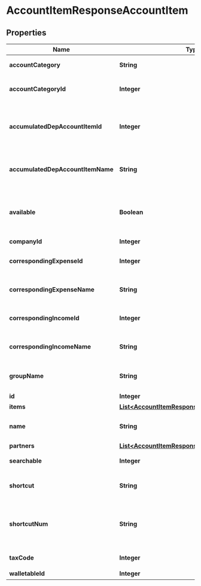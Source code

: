 

# AccountItemResponseAccountItem

## Properties

Name | Type | Description | Notes
------------ | ------------- | ------------- | -------------
**accountCategory** | **String** | 勘定科目カテゴリー | 
**accountCategoryId** | **Integer** | 勘定科目のカテゴリーID | 
**accumulatedDepAccountItemId** | **Integer** | 減価償却累計額勘定科目ID（法人のみ利用可能） |  [optional]
**accumulatedDepAccountItemName** | **String** | 減価償却累計額勘定科目（法人のみ利用可能） |  [optional]
**available** | **Boolean** | 勘定科目の使用設定（true: 使用する、false: 使用しない） | 
**companyId** | **Integer** | 事業所ID | 
**correspondingExpenseId** | **Integer** | 支出取引相手勘定科目ID |  [optional]
**correspondingExpenseName** | **String** | 支出取引相手勘定科目名 |  [optional]
**correspondingIncomeId** | **Integer** | 収入取引相手勘定科目ID |  [optional]
**correspondingIncomeName** | **String** | 収入取引相手勘定科目名 |  [optional]
**groupName** | **String** | 決算書表示名（小カテゴリー） |  [optional]
**id** | **Integer** | 勘定科目ID | 
**items** | [**List&lt;AccountItemResponseAccountItemItems&gt;**](AccountItemResponseAccountItemItems.md) |  |  [optional]
**name** | **String** | 勘定科目名 (30文字以内) | 
**partners** | [**List&lt;AccountItemResponseAccountItemPartners&gt;**](AccountItemResponseAccountItemPartners.md) |  |  [optional]
**searchable** | **Integer** | 検索可能:2, 検索不可：3 | 
**shortcut** | **String** | ショートカット1 (20文字以内) |  [optional]
**shortcutNum** | **String** | ショートカット2(勘定科目コード) (20文字以内) |  [optional]
**taxCode** | **Integer** | 税区分コード | 
**walletableId** | **Integer** | 口座ID | 



